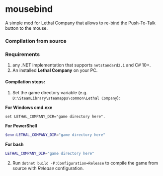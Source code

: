# mousebind
A simple mod for Lethal Company that allows to re-bind the Push-To-Talk button to the mouse.

### Compilation from source

### Requirements
1. any .NET implementation that supports ``netstandard2.1`` and C# 10+.
2. An installed **Lethal Company** on your PC.

#### Compilation steps:
1. Set the game directory variable (e.g. ``D:\SteamLibrary\steamapps\common\Lethal Company``):

**For Windows cmd.exe**
```batch
set LETHAL_COMPANY_DIR="game directory here".
```

**For PowerShell**
```powershell
$env:LETHAL_COMPANY_DIR="game directory here"
```

**For bash**
```bash
LETHAL_COMPANY_DIR="game directory here"
```

2. Run ``dotnet build -P:Configuration=Release`` to compile the game from source with *Release* configuration.
